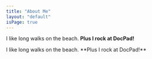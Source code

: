 ```yaml
---
title: "About Me"
layout: "default"
isPage: true
---
```


<p>I like long walks on the beach. <strong>Plus I rock at DocPad!</strong></p>
I like long walks on the beach. **Plus I rock at DocPad!**

